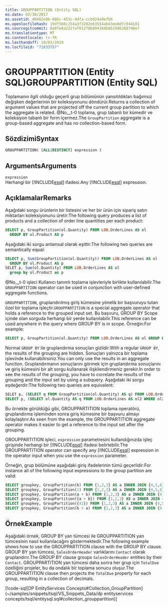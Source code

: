 ```yaml
---
title: GROUPPARTITION (Entity SQL)
ms.date: 03/30/2017
ms.assetid: d0482e9b-086c-451c-9dfa-ccb024a9efb6
ms.openlocfilehash: 19df566c254a3f3202eb3554ab43ee0d7c944181
ms.sourcegitcommit: 8a0fe8a2227af612f8b8941bdb8b19d6268748e7
ms.translationtype: MT
ms.contentlocale: tr-TR
ms.lasthandoff: 10/03/2019
ms.locfileid: "71833757"
---
```

# <a name="grouppartition-entity-sql"></a><span data-ttu-id="4dda1-102">GROUPPARTITION (Entity SQL)</span><span class="sxs-lookup"><span data-stu-id="4dda1-102">GROUPPARTITION (Entity SQL)</span></span>
<span data-ttu-id="4dda1-103">Toplamanın ilgili olduğu geçerli grup bölümünün yansıtıldıkları bağımsız değişken değerlerinin bir koleksiyonunu döndürür.</span><span class="sxs-lookup"><span data-stu-id="4dda1-103">Returns a collection of argument values that are projected off the current group partition to which the aggregate is related.</span></span> <span data-ttu-id="4dda1-104">@No__t-0 toplama, grup tabanlı bir kümedir ve koleksiyon tabanlı bir form içermez.</span><span class="sxs-lookup"><span data-stu-id="4dda1-104">The `GroupPartition` aggregate is a group-based aggregate and has no collection-based form.</span></span>  
  
## <a name="syntax"></a><span data-ttu-id="4dda1-105">Sözdizimi</span><span class="sxs-lookup"><span data-stu-id="4dda1-105">Syntax</span></span>  
  
```sql  
GROUPPARTITION( [ALL|DISTINCT] expression )  
```  
  
## <a name="arguments"></a><span data-ttu-id="4dda1-106">Arguments</span><span class="sxs-lookup"><span data-stu-id="4dda1-106">Arguments</span></span>  
 `expression`  
 <span data-ttu-id="4dda1-107">Herhangi bir [!INCLUDE[esql](../../../../../../includes/esql-md.md)] ifadesi.</span><span class="sxs-lookup"><span data-stu-id="4dda1-107">Any [!INCLUDE[esql](../../../../../../includes/esql-md.md)] expression.</span></span>  
  
## <a name="remarks"></a><span data-ttu-id="4dda1-108">Açıklamalar</span><span class="sxs-lookup"><span data-stu-id="4dda1-108">Remarks</span></span>  
 <span data-ttu-id="4dda1-109">Aşağıdaki sorgu ürünlerin bir listesini ve her bir ürün için sipariş satırı miktarları koleksiyonunu üretir:</span><span class="sxs-lookup"><span data-stu-id="4dda1-109">The following query produces a list of products and a collection of order line quantities per each product:</span></span>  
  
```sql  
SELECT p, GroupPartition(ol.Quantity) FROM LOB.OrderLines AS ol
  GROUP BY ol.Product AS p
```  
  
 <span data-ttu-id="4dda1-110">Aşağıdaki iki sorgu anlamsal olarak eşittir:</span><span class="sxs-lookup"><span data-stu-id="4dda1-110">The following two queries are semantically equal:</span></span>  
  
```sql  
SELECT p, Sum(GroupPartition(ol.Quantity)) FROM LOB.OrderLines AS ol
  GROUP BY ol.Product AS p
SELET p, Sum(ol.Quantity) FROM LOB.OrderLines AS ol
  group by ol.Product as p  
```  
  
 <span data-ttu-id="4dda1-111">@No__t-0 işleci Kullanıcı tanımlı toplama işlevleriyle birlikte kullanılabilir.</span><span class="sxs-lookup"><span data-stu-id="4dda1-111">The `GROUPPARTITION` operator can be used in conjunction with user-defined aggregate functions.</span></span>  
  
<span data-ttu-id="4dda1-112">`GROUPPARTITION`, gruplandırılmış giriş kümesine yönelik bir başvuruyu tutan özel bir toplama işleçtir.</span><span class="sxs-lookup"><span data-stu-id="4dda1-112">`GROUPPARTITION` is a special aggregate operator that holds a reference to the grouped input set.</span></span> <span data-ttu-id="4dda1-113">Bu başvuru, GROUP BY Scope içinde olan sorguda herhangi bir yerde kullanılabilir.</span><span class="sxs-lookup"><span data-stu-id="4dda1-113">This reference can be used anywhere in the query where GROUP BY is in scope.</span></span> <span data-ttu-id="4dda1-114">Örneğin:</span><span class="sxs-lookup"><span data-stu-id="4dda1-114">For example:</span></span>
  
```sql  
SELECT p, GroupPartition(ol.Quantity) FROM LOB.OrderLines AS ol GROUP BY ol.Product AS p
```  
  
 <span data-ttu-id="4dda1-115">Normal `GROUP BY` ile gruplandırma sonuçları gizlidir.</span><span class="sxs-lookup"><span data-stu-id="4dda1-115">With a regular `GROUP BY`, the results of the grouping are hidden.</span></span> <span data-ttu-id="4dda1-116">Sonuçları yalnızca bir toplama işlevinde kullanabilirsiniz.</span><span class="sxs-lookup"><span data-stu-id="4dda1-116">You can only use the results in an aggregate function.</span></span> <span data-ttu-id="4dda1-117">Gruplandırmanın sonuçlarını görmek için gruplandırma sonuçlarını ve giriş kümesini bir alt sorgu kullanarak ilişkilendirmeniz gerekir.</span><span class="sxs-lookup"><span data-stu-id="4dda1-117">In order to see the results of the grouping, you have to correlate the results of the grouping and the input set by using a subquery.</span></span> <span data-ttu-id="4dda1-118">Aşağıdaki iki sorgu eşdeğerdir:</span><span class="sxs-lookup"><span data-stu-id="4dda1-118">The following two queries are equivalent:</span></span>  
  
```sql  
SELET p, (SELECT q FROM GroupPartition(ol.Quantity) AS q) FROM LOB.OrderLines AS ol GROUP BY ol.Product AS p
SELECT p, (SELECT ol.Quantity AS q FROM LOB.OrderLines AS ol2 WHERE ol2.Product = p) FROM LOB.OrderLines AS ol GROUP BY ol.Product AS p
```  
  
 <span data-ttu-id="4dda1-119">Bu örnekte görüldüğü gibi, GROUPPARTITION toplama operatörü, gruplandırma işleminden sonra giriş kümesine bir başvuru almayı kolaylaştırır.</span><span class="sxs-lookup"><span data-stu-id="4dda1-119">As seen from the example, the GROUPPARTITION aggregate operator makes it easier to get a reference to the input set after the grouping.</span></span>  
  
 <span data-ttu-id="4dda1-120">GROUPPARTITION işleci, `expression` parametresini kullandığınızda işleç girişinde herhangi bir [!INCLUDE[esql](../../../../../../includes/esql-md.md)] ifadesi belirtebilir.</span><span class="sxs-lookup"><span data-stu-id="4dda1-120">The GROUPPARTITION operator can specify any [!INCLUDE[esql](../../../../../../includes/esql-md.md)] expression in the operator input when you use the `expression` parameter.</span></span>  
  
 <span data-ttu-id="4dda1-121">Örneğin, grup bölümüne aşağıdaki giriş ifadelerinin tümü geçerlidir:</span><span class="sxs-lookup"><span data-stu-id="4dda1-121">For instance all of the following input expressions to the group partition are valid:</span></span>  
  
```sql  
SELECT groupkey, GroupPartition(b) FROM {1,2,3} AS a INNER JOIN {4,5,6} AS b ON true GROUP BY a AS groupkey
SELECT groupkey, GroupPartition(1) FROM {1,2,3} AS a INNER JOIN {4,5,6} AS b ON true GROUP BY a AS groupkey
SELECT groupkey, GroupPartition(a + b) FROM {1,2,3} AS a INNER JOIN {4,5,6} AS b ON true GROUP BY a AS groupkey
SELECT groupkey, GroupPartition({a + b}) FROM {1,2,3} AS a INNER JOIN {4,5,6} AS b ON true GROUP BY a AS groupkey  
SELECT groupkey, GroupPartition({42}) FROM {1,2,3} AS a INNER JOIN {4,5,6} AS b ON true GROUP BY a AS groupkey  
SELECT groupkey, GroupPartition(b > a) FROM {1,2,3} AS a INNER JOIN {4,5,6} AS b ON true GROUP BY a AS groupkey  
```  
  
## <a name="example"></a><span data-ttu-id="4dda1-122">Örnek</span><span class="sxs-lookup"><span data-stu-id="4dda1-122">Example</span></span>  
 <span data-ttu-id="4dda1-123">Aşağıdaki örnek, GROUP BY yan tümcesi ile GROUPPARTITION yan tümcesinin nasıl kullanılacağını göstermektedir.</span><span class="sxs-lookup"><span data-stu-id="4dda1-123">The following example shows how to use the GROUPPARTITION clause with the GROUP BY clause.</span></span> <span data-ttu-id="4dda1-124">GROUP BY yan tümcesi, `SalesOrderHeader` varlıklarını `Contact` olarak gruplandırır.</span><span class="sxs-lookup"><span data-stu-id="4dda1-124">The GROUP BY clause groups `SalesOrderHeader` entities by their `Contact`.</span></span> <span data-ttu-id="4dda1-125">GROUPPARTITION yan tümcesi daha sonra her grup için `TotalDue` özelliğini projeler, bu da ondalık bir toplama sonucu oluşur.</span><span class="sxs-lookup"><span data-stu-id="4dda1-125">The GROUPPARTITION clause then projects the `TotalDue` property for each group, resulting in a collection of decimals.</span></span>  
  
 [!code-sql[DP EntityServices Concepts#Collection_GroupPartition](~/samples/snippets/tsql/VS_Snippets_Data/dp entityservices concepts/tsql/entitysql.sql#collection_grouppartition)]
